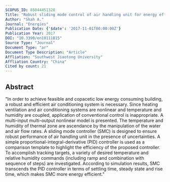 ```yaml
---
SCOPUS_ID: 85044451328
Title: "Robust sliding mode control of air handling unit for energy efficiency enhancement"
Author: "Shah A."
Journal: "Energies"
Publication Date: {'$date': '2017-11-01T00:00:00Z'}
Publication Year: 2017
DOI: "10.3390/en10111815"
Source Type: "Journal"
Document Type: "ar"
Document Type Description: "Article"
Affliation: "Southwest Jiaotong University"
Affliation Country: "China"
Cited by count: 21
---
```


## Abstract
"In order to achieve feasible and copacetic low energy consuming building, a robust and efficient air conditioning system is necessary. Since heating ventilation and air conditioning systems are nonlinear and temperature and humidity are coupled, application of conventional control is inappropriate. A multi-input multi-output nonlinear model is presented. The temperature and humidity of thermal zone are ascendance by the manipulation of the water and air flow rates. A sliding mode controller (SMC) is designed to ensure robust performance of air handling unit in the presence of uncertainties. A simple proportional-integral-derivative (PID) controller is used as a comparison template to highlight the efficiency of the proposed controller. To accomplish tracking targets, a variety of desired temperature and relative humidity commands (including ramp and combination with sequence of steps) are investigated. According to simulation results, SMC transcends the PID controller in terms of settling time, steady state and rise time, which makes SMC more energy efficient."
